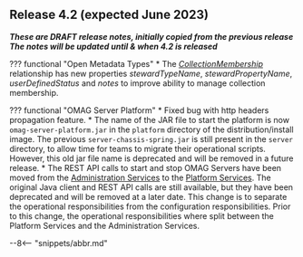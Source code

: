 <!-- SPDX-License-Identifier: CC-BY-4.0 -->
<!-- Copyright Contributors to the Egeria project. -->


## Release 4.2 (expected June 2023)

_**These are DRAFT release notes, initially copied from the previous release
The notes will be updated until & when 4.2 is released**_

??? functional "Open Metadata Types"
    * The  [*CollectionMembership*](/types/0/0021-Collections) relationship has new properties *stewardTypeName*, *stewardPropertyName*, *userDefinedStatus* and *notes* to improve ability to manage collection membership.

??? functional "OMAG Server Platform"
    * Fixed bug with http headers propagation feature.
    * The name of the JAR file to start the platform is now `omag-server-platform.jar` in the `platform` directory of the distribution/install image.  The previous `server-chassis-spring.jar` is still present in the `server` directory, to allow time for teams to migrate their operational scripts.  However, this old jar file name is deprecated and will be removed in a future release.
    * The REST API calls to start and stop OMAG Servers have been moved from the [Administration Services](/services/admin-services/overview) to the [Platform Services](/services/platform-services/overview).  The original Java client and REST API calls are still available, but they have been deprecated and will be removed at a later date.  This change is to separate the operational responsibilities from the configuration responsibilities.  Prior to this change, the operational responsibilities where split between the Platform Services and the Administration Services.


--8<-- "snippets/abbr.md"
